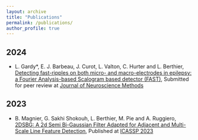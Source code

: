 ```yaml
---
layout: archive
title: "Publications"
permalink: /publications/
author_profile: true
---
```



## 2024
* L. Gardy*, E. J. Barbeau, J. Curot, L. Valton, C. Hurter and L. Berthier, [Detecting fast-ripples on both micro- and macro-electrodes in epilepsy: a Fourier Analysis-based Scalogram based detector (FAST)](), Submitted for peer review at [Journal of Neuroscience Methods](https://www.sciencedirect.com/journal/journal-of-neuroscience-methods)

## 2023
* B. Magnier, G. Sakhi Shokouh, L. Berthier, M. Pie and A. Ruggiero, [2DSBG: A 2d Semi Bi-Gaussian Filter Adapted for Adjacent and Multi-Scale Line Feature Detection](https://ieeexplore.ieee.org/abstract/document/10095570), Published at [ICASSP 2023](https://2023.ieeeicassp.org/)

<!-- {% if author.googlescholar %}
  You can also find my articles on <u><a href="{{author.googlescholar}}">my Google Scholar profile</a>.</u>
{% endif %}

{% include base_path %}

{% for post in site.publications reversed %}
  {% include archive-single.html %}
{% endfor %} -->

